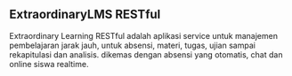 ## ExtraordinaryLMS RESTful

Extraordinary Learning RESTful adalah aplikasi service untuk manajemen pembelajaran jarak jauh, untuk absensi, materi, tugas, ujian sampai rekapitulasi dan analisis. dikemas dengan absensi yang otomatis, chat dan online siswa realtime.